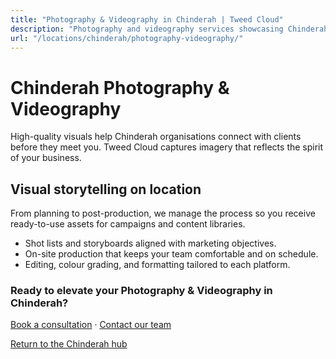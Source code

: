 ```yaml
---
title: "Photography & Videography in Chinderah | Tweed Cloud"
description: "Photography and videography services showcasing Chinderah teams, products, and places."
url: "/locations/chinderah/photography-videography/"
---
```


# Chinderah Photography & Videography

High-quality visuals help Chinderah organisations connect with clients before they meet you. Tweed Cloud captures imagery that reflects the spirit of your business.

## Visual storytelling on location

From planning to post-production, we manage the process so you receive ready-to-use assets for campaigns and content libraries.

- Shot lists and storyboards aligned with marketing objectives.
- On-site production that keeps your team comfortable and on schedule.
- Editing, colour grading, and formatting tailored to each platform.

### Ready to elevate your Photography & Videography in Chinderah?

[Book a consultation](/consultation/) · [Contact our team](/contact/)

[Return to the Chinderah hub](/locations/chinderah/)
